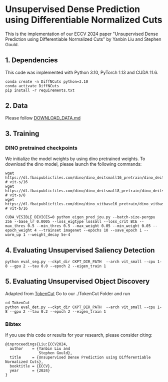 # Unsupervised Dense Prediction using Differentiable Normalized Cuts
This is the implementation of our ECCV 2024 paper "Unsupervised Dense Prediction using Differentiable Normalized Cuts" by Yanbin Liu and Stephen Gould. 

## 1. Dependencies
This code was implemented with Python 3.10, PyTorch 1.13 and CUDA 11.6.   
```
conda create -n DiffNCuts python=3.10
conda activate DiffNCuts
pip install -r requirements.txt
```

## 2. Data
Please follow [DOWNLOAD_DATA.md](datasets/DOWNLOAD_DATA.md)

## 3. Training

### DINO pretrained checkpoints

We initialize the model weights by using dino pretrained weights. To download the dino model, please launch the following commands:
```
wget https://dl.fbaipublicfiles.com/dino/dino_deitsmall16_pretrain/dino_deitsmall16_pretrain.pth # vit-s/16
wget https://dl.fbaipublicfiles.com/dino/dino_deitsmall8_pretrain/dino_deitsmall8_pretrain.pth # vit-s/8
wget https://dl.fbaipublicfiles.com/dino/dino_vitbase16_pretrain/dino_vitbase16_pretrain.pth # vit-b/16
```
```
CUDA_VISIBLE_DEVICES=0 python eigen_pred_iou.py --batch-size-pergpu 256 --base_lr 0.0005 --loss_eigtype lossall --loss_crit BCE --max_thres 0.5 --min_thres 0.5 --max_weight 0.05 --min_weight 0.05 --epoch_weight 4 --trainset imagenet --epochs 10 --save_epoch 1 --warm_up 1 --weight_decay 5e-4
```

## 4. Evaluating Unsupervised Saliency Detection
```
python eval_seg.py --ckpt_dir CKPT_DIR_PATH  --arch vit_small --cpu 1-8 --gpu 2 --tau 0.0 --epoch 2 --eigen_train 1 
```

## 5. Evaluating Unsupervised Object Discovery
Adapted from [TokenCut](https://github.com/YangtaoWANG95/TokenCut)
Go to our ./TokenCut Folder and run
```
cd TokenCut
python eval_det.py --ckpt_dir CKPT_DIR_PATH  --arch vit_small --cpu 1-8 --gpu 2 --tau 0.2 --epoch 2 --eigen_train 1
```


### Bibtex
If you use this code or results for your research, please consider citing:
````
@inproceedings{Liu:ECCV2024,
  author    = {Yanbin Liu and
               Stephen Gould},
  title     = {Unsupervised Dense Prediction using Differentiable Normalized Cuts},
  booktitle = {ECCV},
  year      = {2024}
}
````
